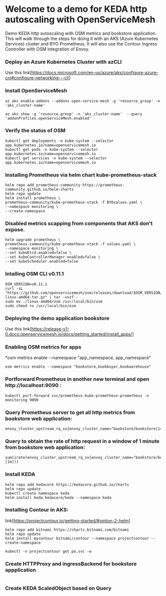 # Welcome to a demo for KEDA http autoscaling with OpenServiceMesh
Demo KEDA http autoscaling with OSM metrics and bookstore application. This will walk through the steps for doing it with an AKS (Azure Kubernetes Services) cluster and BYO Prometheus. It will also use the Contour Ingress Controller with OSM integration of Envoy.

### Deploy an Azure Kubernetes Cluster with azCLI
Use this link[https://docs.microsoft.com/en-us/azure/aks/configure-azure-cni#configure-networking---cli]

### Install OpenServiceMesh

```
az aks enable-addons --addons open-service-mesh -g 'resource_group' -n 'aks_cluster-name'

az aks show -g 'resource_group' -n 'aks_cluster-name'  --query 'addonProfiles.openServiceMesh.enabled'
```

### Verify the status of OSM

```
kubectl get deployments -n kube-system --selector app.kubernetes.io/name=openservicemesh.io
kubectl get pods -n kube-system --selector app.kubernetes.io/name=openservicemesh.io
kubectl get services -n kube-system --selector app.kubernetes.io/name=openservicemesh.io
```

### Installing Prometheus via helm chart kube-prometheus-stack

```
helm repo add prometheus-community https://prometheus-community.github.io/helm-charts
helm repo update
helm install prometheus \
prometheus-community/kube-prometheus-stack -f BYOvalues.yaml \
--namespace monitoring \
--create-namespace
```

### Disabled metrics scapping from components that AKS don't expose.

```
helm upgrade prometheus \
prometheus-community/kube-prometheus-stack -f values.yaml \
--namespace monitoring \
--set kubeEtcd.enabled=false \
--set kubeControllerManager.enabled=false \
--set kubeScheduler.enabled=false

```

### Intalling OSM CLI v0.11.1 

```
OSM_VERSION=v0.11.1
curl -sL "https://github.com/openservicemesh/osm/releases/download/$OSM_VERSION/osm-$OSM_VERSION-linux-amd64.tar.gz" | tar -vxzf -
sudo mv ./linux-amd64/osm /usr/local/bin/osm
sudo chmod +x /usr/local/bin/osm
```

### Deploying the demo application bookstore
Use this link[https://release-v1-0.docs.openservicemesh.io/docs/getting_started/install_apps/]

### Enabling OSM metrics for apps
  *osm metrics enable --namespace "app_namespace, app_namespace"
```
osm metrics enable --namespace "bookstore,bookbuyer,bookwarehouse"
```

### Portforward Prometheus in another new terminal and open http://localhost:9090 :
```
kubectl port-forward svc/prometheus-kube-prometheus-prometheus -n monitoring 9090
```

### Query Prometheus server to get all http metrics from bookstore web application:
```
envoy_cluster_upstream_rq_xx{envoy_cluster_name="bookstore/bookstore|14001|local"]
```

### Query to obtain the rate of http request in a window of 1 minute from bookstore web application:

```
sum(irate(envoy_cluster_upstream_rq_xx{envoy_cluster_name="bookstore/bookstore|14001|local"}[1m]))
```

### Install KEDA
```
helm repo add kedacore https://kedacore.github.io/charts
helm repo update
kubectl create namespace keda
helm install keda kedacore/keda --namespace keda
```

### Installing Contour in AKS:

link[https://projectcontour.io/getting-started/#option-2-helm]
```
helm repo add bitnami https://charts.bitnami.com/bitnami
helm repo update
helm install mycontour bitnami/contour --namespace projectcontour --create-namespace

kubectl -n projectcontour get po,svc -w 
```

### Create HTTPProxy and ingressBackend for bookstore appplication
```

```

### Create KEDA ScaledObject based on Query

```

```
